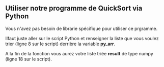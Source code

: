 Utiliser notre programme de QuickSort via Python
----------------------------------------------------------------

Vous n'avez pas besoin de librarie spécifique pour utiliser ce prgramme.

Ilfaut juste aller sur le script Python et renseigner la liste que vous voulez trier (ligne 8 sur le script) derrière la variable **py_arr**.

A la fin de la fonction vous aurez votre liste triée **result** de type numpy (ligne 18 sur le script).
